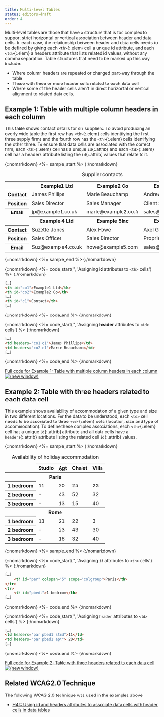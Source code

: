 ```yaml
---
title: Multi-level Tables
status: editors-draft
order: 4
---
```


Multi-level tables are those that have a structure that is too complex to support strict horizontal or vertical association between header and data cells. In each case, the relationship between header and data cells needs to be defined by giving each `<th>`{:.elem} cell a unique id attribute, and each `<td>`{:.elem} a headers attribute that lists related id values, without any comma separation. Table structures that need to be marked up this way include:

-   Where column headers are repeated or changed part-way through the table
-   Those with three or more header cells related to each data cell
-   Where some of the header cells aren't in direct horizontal or vertical alignment to related data cells.

## Example 1: Table with multiple column headers in each column

This table shows contact details for six suppliers. To avoid producing an overly wide table the first row has `<th>`{:.elem} cells identifying the first three supply firms and the fourth row has the `<th>`{:.elem} cells identifying the other three. To ensure that data cells are associated with the correct firm, each `<th>`{:.elem} cell has a unique `id`{:.attrib} and each `<td>`{:.elem} cell has a headers attribute listing the `id`{:.attrib} values that relate to it.

{::nomarkdown}
<%= sample_start %>
{:/nomarkdown}

<table>
  <caption>
    Supplier contacts
  </caption>
  <tr>
    <td>&nbsp;</td>
    <th id="co1">Example1 Ltd</th>
    <th id="co2">Example2 Co</th>
    <th id="co3">Example 3 Inc</th>
  </tr>
  <tr>
    <th id="c1">Contact</th>
    <td headers="co1 c1">James Phillips</td>
    <td headers="co2 c1">Marie Beauchamp</td>
    <td headers="co3 c1">Andrew Bruce</td>
  </tr>
  <tr>
    <th id="p1">Position</th>
    <td headers="co1 p1">Sales Director</td>
    <td headers="co2 p1">Sales Manager</td>
    <td headers="co3 p1">Client Support Officer</td>
  </tr>
  <tr>
    <th id="e1">Email</th>
    <td headers="co1 e1">jp@example1.co.uk</td>
    <td headers="co2 e1">marie@example2.co.fr</td>
    <td headers="co3 e1">sales@example3.com</td>
  </tr>
  <tr>
    <td>&nbsp;</td>
    <th id="co4">Example 4 Ltd</th>
    <th id="co5">Example 5Inc</th>
    <th id="co6">Example 6 Co</th>
  </tr>
  <tr>
    <th id="c2">Contact</th>
    <td headers="co4 c2">Suzette Jones</td>
    <td headers="co5 c2">Alex Howe</td>
    <td headers="co6 c2">Axel Gaunt</td>
  </tr>
  <tr>
    <th id="p2">Position</th>
    <td headers="co4 p2">Sales Officer</td>
    <td headers="co5 p2">Sales Director</td>
    <td headers="co6 p2">Proprietor</td>
  </tr>
  <tr>
    <th id="e2">Email</th>
    <td headers="co4 e2">Suz@example4.co.uk</td>
    <td headers="co5 e2">howe@example5.com</td>
    <td headers="co6 e2">sales@example6.co.eu</td>
  </tr>
</table>

{::nomarkdown}
<%= sample_end %>
{:/nomarkdown}

{::nomarkdown}
<%= code_start('', 'Assigning <strong>id</strong> attributes to <code>&lt;th></code> cells') %>
{:/nomarkdown}

~~~ html
[…]
<th id="co1">Example1 Ltd</th>
<th id="co2">Example2 Co</th>
[…]
<th id="c1">Contact</th>
[…]
~~~

{::nomarkdown}
<%= code_end %>
{:/nomarkdown}

{::nomarkdown}
<%= code_start('', 'Assigning <strong>header</strong> attributes to <code>&lt;td></code> cells') %>
{:/nomarkdown}

~~~ html
[…]
<td headers="co1 c1">James Phillips</td>
<td headers="co2 c1">Marie Beauchamp</td>
[…]
~~~

{::nomarkdown}
<%= code_end %>
{:/nomarkdown}

[Full code for Example 1: Table with multiple column headers in each
column ![(new window)](../graphics/new-win-icon.gif)](example4.txt)

## Example 2: Table with three headers related to each data cell

This example shows availability of accommodation of a given type and size in two different locations. For the data to be understood, each
`<td>` cell needs to be associated to three `<td>`{:.elem} cells (location, size and type of accommodation). To define these complex associations, each `<th>`{:.elem} cell has a unique `id`{:.attrib} attribute and all data cells have a `headers`{:.attrib} attribute listing the related cell `id`{:.attrib} values.

{::nomarkdown}
<%= sample_start %>
{:/nomarkdown}

<table summary="Column one has the location and size of accommodation, other columns show the type and number of properties available">
<caption>
    Availability of holiday accommodation
</caption>
<thead>
    <tr>
        <td></td>
        <th id="stud" scope="col">
            Studio
        </th>
        <th id="apt" scope="col">
            <abbr title="Apartment">Apt</abbr>
        </th>
        <th id="chal" scope="col">
            Chalet
        </th>
        <th id="villa" scope="col">
            Villa
        </th>
    </tr>
</thead>
<tbody>
    <tr>
        <th id="par" class="span" colspan="5" scope="colgroup">
            Paris
        </th>
    </tr>
    <tr>
        <th headers="par" id="pbed1">
            1 bedroom
        </th>
        <td headers="par pbed1 stud">
            11
        </td>
        <td headers="par pbed1 apt">
            20
        </td>
        <td headers="par pbed1 chal">
            25
        </td>
        <td headers="par pbed1 villa">
            23
        </td>
    </tr>
    <tr>
        <th headers="par" id="pbed2">
            2 bedroom
        </th>
        <td headers="par pbed2 stud">
            -
        </td>
        <td headers="par pbed2 apt">
            43
        </td>
        <td headers="par pbed2 chal">
            52
        </td>
        <td headers="par pbed2 villa">
            32
        </td>
    </tr>
    <tr>
        <th headers="par" id="pbed3">
            3 bedroom
        </th>
        <td headers="par pbed3 stud">
            -
        </td>
        <td headers="par pbed3 apt">
            13
        </td>
        <td headers="par pbed3 chal">
            15
        </td>
        <td headers="par pbed3 villa">
            40
        </td>
    </tr>
    <tr>
        <th id="rome" class="span" colspan="5" scope="colgroup">
            Rome
        </th>
    </tr>
    <tr>
        <th id="rbed1" headers="rome">
            1 bedroom
        </th>
        <td headers="rome rbed1 stud">
            13
        </td>
        <td headers="rome rbed1 apt">
            21
        </td>
        <td headers="rome rbed1 chal">
            22
        </td>
        <td headers="rome rbed1 villa">
            3
        </td>
    </tr>
    <tr>
        <th id="rbed2" headers="rome">
            2 bedroom
        </th>
        <td headers="rome rbed2 stud">
            -
        </td>
        <td headers="rome rbed2 apt">
            23
        </td>
        <td headers="rome rbed2 chal">
            43
        </td>
        <td headers="rome rbed2 villa">
            30
        </td>
    </tr>
    <tr>
        <th id="rbed3" headers="rome">
            3 bedroom
        </th>
        <td headers="rome rbed3 stud">
            -
        </td>
        <td headers="rome rbed3 apt">
            16
        </td>
        <td headers="rome rbed3 chal">
            32
        </td>
        <td headers="rome rbed3 villa">
            40
        </td>
    </tr>
</tbody>
</table>

{::nomarkdown}
<%= sample_end %>
{:/nomarkdown}

{::nomarkdown}
<%= code_start('', 'Assigning <code class="attrib">id</code> attributes to <code class="elem">&lt;th></code> cells') %>
{:/nomarkdown}

~~~ html
[…]
	<th id="par" colspan="5" scope="colgroup">Paris</th>
</tr>
<tr>
	<th id="pbed1">1 bedroom</th>
[…]
~~~

{::nomarkdown}
<%= code_end %>
{:/nomarkdown}

{::nomarkdown}
<%= code_start('', 'Assigning <code class="attrib">header</code> attributes to <code class="elem">&lt;td></code> cells') %>
{:/nomarkdown}

~~~ html
[…]
<td headers="par pbed1 stud">11</td>
<td headers="par pbed1 apt"> 20</td>
[…]
~~~

{::nomarkdown}
<%= code_end %>
{:/nomarkdown}

[Full code for Example 2: Table with three headers related to each data
cell ![(new window)](../graphics/new-win-icon.gif)](example4.txt)

## Related WCAG2.0 Technique

The following WCAG 2.0 technique was used in the examples above:

-   [H43: Using id and headers attributes to associate data cells with
    header cells in data
    tables](http://www.w3.org/TR/WCAG20-TECHS/H43.html)
